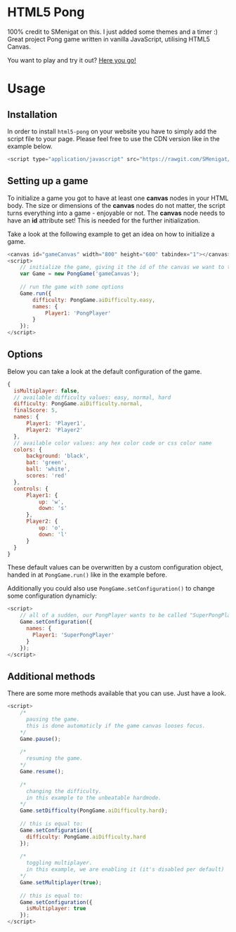 # HTML5 Pong
100% credit to SMenigat on this. I just added some themes and a timer :) Great project
Pong game written in vanilla JavaScript, utilising HTML5 Canvas. 

You want to play and try it out? [Here you go!](https://rawgit.com/SMenigat/html5-pong/master/pong-demo.html)

# Usage
## Installation
In order to install `html5-pong` on your website you have to simply add the script file to your page. Please feel free to use the CDN version like in the example below.

```JavaScript
<script type="application/javascript" src="https://rawgit.com/SMenigat/html5-pong/master/pong.js" />
```

## Setting up a game
To initialize a game you got to have at least one **canvas** nodes in your HTML body. The size or dimensions of the **canvas** nodes do not matter, the script turns everything into a game - enjoyable or not. The **canvas** node needs to have an **id** attribute set! This is needed for the further initialization.

Take a look at the following example to get an idea on how to initialize a game.

```JavaScript
<canvas id="gameCanvas" width="800" height="600" tabindex="1"></canvas>
<script>
    // initialize the game, giving it the id of the canvas we want to transform
    var Game = new PongGame('gameCanvas');
    
    // run the game with some options
    Game.run({
        difficulty: PongGame.aiDifficulty.easy,
        names: {
            Player1: 'PongPlayer'
        }
    });
</script>
```

## Options
Below you can take a look at the default configuration of the game.

```JavaScript
{
  isMultiplayer: false,
  // available difficulty values: easy, normal, hard
  difficulty: PongGame.aiDifficulty.normal, 
  finalScore: 5,
  names: {
      Player1: 'Player1',  
      Player2: 'Player2'  
  },
  // available color values: any hex color code or css color name
  colors: {
      background: 'black',
      bat: 'green',
      ball: 'white',
      scores: 'red'
  },
  controls: {
      Player1: {
          up: 'w',
          down: 's'
      },
      Player2: {
          up: 'o',
          down: 'l'
      }
  }
}
```

These default values can be overwritten by a custom configuration object, handed in at `PongGame.run()` like in the example before. 

Additionally you could also use `PongGame.setConfiguration()` to change some configuration dynamicly:

```JavaScript
<script>
    // all of a sudden, our PongPlayer wants to be called "SuperPongPlayer"
    Game.setConfiguration({
      names: {
        Player1: 'SuperPongPlayer'
      }
    });
</script>
```

## Additional methods
There are some more methods available that you can use. Just have a look.

```JavaScript
<script>
    /*
      pausing the game. 
      this is done automaticly if the game canvas looses focus.
    */
    Game.pause();
    
    /*
      resuming the game.
    */
    Game.resume();
    
    /*
      changing the difficulty. 
      in this example to the unbeatable hardmode.
    */
    Game.setDifficulty(PongGame.aiDifficulty.hard);
    
    // this is equal to:
    Game.setConfiguration({
      difficulty: PongGame.aiDifficulty.hard
    });
    
    /*
      toggling multiplayer. 
      in this example, we are enabling it (it's disabled per default)
    */
    Game.setMultiplayer(true);
    
    // this is equal to:
    Game.setConfiguration({
      isMultiplayer: true
    });
</script>
```
